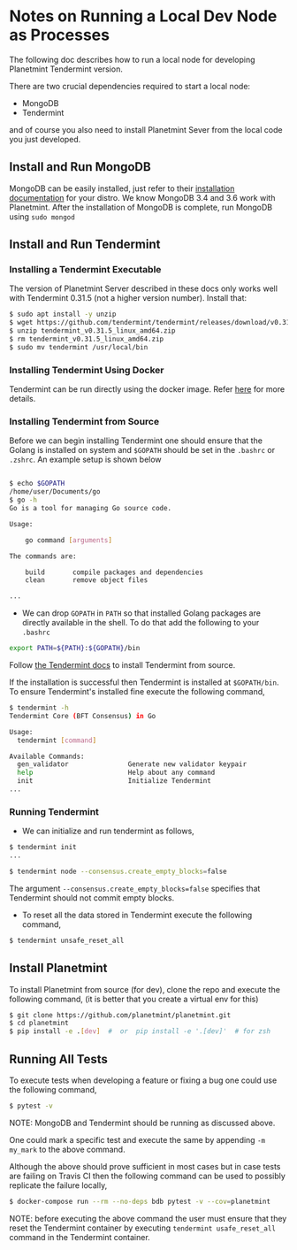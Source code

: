 <!---
Copyright © 2020 Interplanetary Database Association e.V.,
Planetmint and IPDB software contributors.
SPDX-License-Identifier: (Apache-2.0 AND CC-BY-4.0)
Code is Apache-2.0 and docs are CC-BY-4.0
--->

# Notes on Running a Local Dev Node as Processes

The following doc describes how to run a local node for developing Planetmint Tendermint version.

There are two crucial dependencies required to start a local node:

- MongoDB
- Tendermint

and of course you also need to install Planetmint Sever from the local code you just developed.

## Install and Run MongoDB

MongoDB can be easily installed, just refer to their [installation documentation](https://docs.mongodb.com/manual/installation/) for your distro.
We know MongoDB 3.4 and 3.6 work with Planetmint.
After the installation of MongoDB is complete, run MongoDB using `sudo mongod`

## Install and Run Tendermint

### Installing a Tendermint Executable

The version of Planetmint Server described in these docs only works well with Tendermint 0.31.5 (not a higher version number). Install that:

```bash
$ sudo apt install -y unzip
$ wget https://github.com/tendermint/tendermint/releases/download/v0.31.5/tendermint_v0.31.5_linux_amd64.zip
$ unzip tendermint_v0.31.5_linux_amd64.zip
$ rm tendermint_v0.31.5_linux_amd64.zip
$ sudo mv tendermint /usr/local/bin
```

### Installing Tendermint Using Docker

Tendermint can be run directly using the docker image. Refer [here](https://hub.docker.com/r/tendermint/tendermint/) for more details.

### Installing Tendermint from Source

Before we can begin installing Tendermint one should ensure that the Golang is installed on system and `$GOPATH` should be set in the `.bashrc` or `.zshrc`. An example setup is shown below

```bash

$ echo $GOPATH
/home/user/Documents/go
$ go -h
Go is a tool for managing Go source code.

Usage:

	go command [arguments]

The commands are:

	build       compile packages and dependencies
	clean       remove object files

...

```

- We can drop `GOPATH` in `PATH` so that installed Golang packages are directly available in the shell. To do that add the following to your `.bashrc`

```bash
export PATH=${PATH}:${GOPATH}/bin
```

Follow [the Tendermint docs](https://tendermint.com/docs/introduction/install.html#from-source) to install Tendermint from source.

If the installation is successful then Tendermint is installed at `$GOPATH/bin`. To ensure Tendermint's installed fine execute the following command,

```bash
$ tendermint -h
Tendermint Core (BFT Consensus) in Go

Usage:
  tendermint [command]

Available Commands:
  gen_validator               Generate new validator keypair
  help                        Help about any command
  init                        Initialize Tendermint
...

```

### Running Tendermint

- We can initialize and run tendermint as follows,
```bash
$ tendermint init
...

$ tendermint node --consensus.create_empty_blocks=false
```
The argument `--consensus.create_empty_blocks=false` specifies that Tendermint should not commit empty blocks.


- To reset all the data stored in Tendermint execute the following command,

```bash
$ tendermint unsafe_reset_all
```

## Install Planetmint

To install Planetmint from source (for dev), clone the repo and execute the following command, (it is better that you create a virtual env for this)

```bash
$ git clone https://github.com/planetmint/planetmint.git
$ cd planetmint
$ pip install -e .[dev]  #  or  pip install -e '.[dev]'  # for zsh
```

## Running All Tests

To execute tests when developing a feature or fixing a bug one could use the following command,

```bash
$ pytest -v
```

NOTE: MongoDB and Tendermint should be running as discussed above.

One could mark a specific test and execute the same by appending `-m my_mark` to the above command.

Although the above should prove sufficient in most cases but in case tests are failing on Travis CI then the following command can be used to possibly replicate the failure locally,

```bash
$ docker-compose run --rm --no-deps bdb pytest -v --cov=planetmint
```

NOTE: before executing the above command the user must ensure that they reset the Tendermint container by executing `tendermint usafe_reset_all` command in the Tendermint container.
